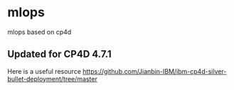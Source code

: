 # mlops
mlops based on cp4d

## Updated for CP4D 4.7.1
Here is a useful resource
https://github.com/Jianbin-IBM/ibm-cp4d-silver-bullet-deployment/tree/master